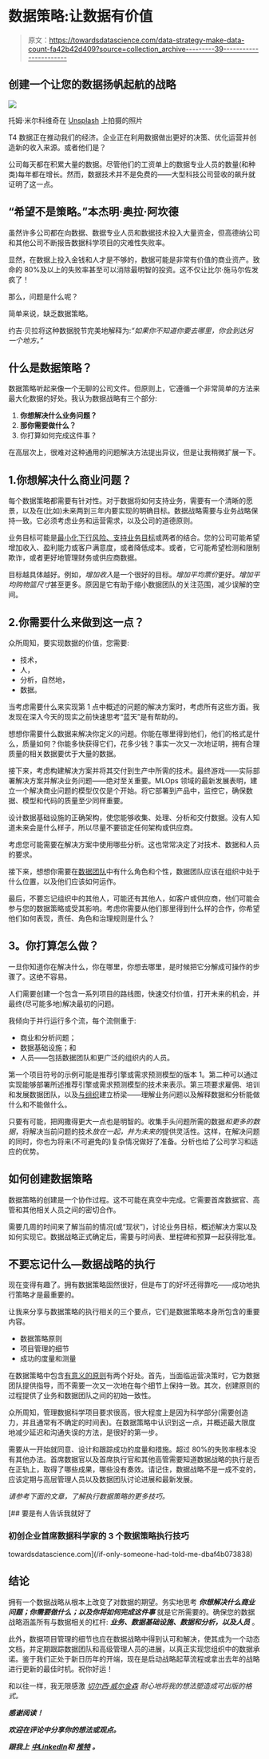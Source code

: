 # 数据策略:让数据有价值

> 原文：<https://towardsdatascience.com/data-strategy-make-data-count-fa42b42d409?source=collection_archive---------39----------------------->

## 创建一个让您的数据扬帆起航的战略

![](img/d49aed83f011903c2289d5abe5b0eaa6.png)

托姆·米尔科维奇在 [Unsplash](https://unsplash.com?utm_source=medium&utm_medium=referral) 上拍摄的照片

T4 数据正在推动我们的经济。企业正在利用数据做出更好的决策、优化运营并创造新的收入来源。或者他们是？

公司每天都在积累大量的数据。尽管他们的工资单上的数据专业人员的数量(和种类)每年都在增长。然而，数据技术并不是免费的——大型科技公司营收的飙升就证明了这一点。

## “希望不是策略。”本杰明·奥拉·阿坎德

虽然许多公司都在向数据、数据专业人员和数据技术投入大量资金，但高德纳公司和其他公司不断报告数据科学项目的灾难性失败率。

显然，在数据上投入金钱和人才是不够的，数据可能是非常有价值的商业资产。致命的 80%及以上的失败率甚至可以消除最明智的投资。这不仅让比尔·施马尔佐发疯了！

那么，问题是什么呢？

简单来说，缺乏数据策略。

约吉·贝拉将这种数据脱节完美地解释为:*“如果你不知道你要去哪里，你会到达另一个地方。”*

## 什么是数据策略？

数据策略听起来像一个无聊的公司文件。但原则上，它遵循一个非常简单的方法来最大化数据的好处。我认为数据战略有三个部分:

1.  **你想解决什么业务问题？**
2.  **那你需要做什么？**
3.  你打算如何完成这件事？

在高层次上，很难对这种通用的问题解决方法提出异议，但是让我稍微扩展一下。

## 1.你想解决什么商业问题？

每个数据策略都需要有针对性。对于数据将如何支持业务，需要有一个清晰的愿景，以及在(比如)未来两到三年内要实现的明确目标。数据战略需要与业务战略保持一致。它必须考虑业务和运营需求，以及公司的道德原则。

业务目标可能是[最小化下行风险、支持业务目标](https://hbr.org/2017/05/whats-your-data-strategy)或两者的结合。您的公司可能希望增加收入、盈利能力或客户满意度，或者降低成本。或者，它可能希望检测和限制欺诈，或者更好地管理财务或供应商数据。

目标越具体越好。例如，*增加收入*是一个很好的目标。*增加平均票价*更好。*增加平均购物篮尺寸*甚至更多。原因是它有助于缩小数据团队的关注范围，减少误解的空间。

## 2.你需要什么来做到这一点？

众所周知，要实现数据的价值，您需要:

*   技术，
*   人，
*   分析，自然地，
*   数据。

当考虑需要什么来实现第 1 点中概述的问题的解决方案时，考虑所有这些方面。我发现在深入今天的现实之前快速思考“蓝天”是有帮助的。

想想你需要什么数据来解决你定义的问题。你能在哪里得到他们，他们的格式是什么，质量如何？你能多快获得它们，花多少钱？事实一次又一次地证明，拥有合理质量的相关数据要优于大量的数据。

接下来，考虑构建解决方案并将其交付到生产中所需的技术。最终游戏——实际部署解决方案并解决业务问题——绝对至关重要。MLOps 领域的最新发展表明，建立一个解决商业问题的模型仅仅是个开始。将它部署到产品中，监控它，确保数据、模型和代码的质量至少同样重要。

设计数据基础设施的正确架构，使您能够收集、处理、分析和交付数据。没有人知道未来会是什么样子，所以尽量不要锁定任何架构或供应商。

考虑您可能需要在解决方案中使用哪些分析。这也常常决定了对技术、数据和人员的要求。

接下来，想想你需要在[数据团队](/setting-up-a-green-field-data-science-team-c39b543c1200)中有什么角色和个性，数据团队应该在组织中处于什么位置，以及他们应该如何运作。

最后，不要忘记组织中的其他人，可能还有其他人，如客户或供应商，他们可能会参与您的数据策略或受其影响。考虑你需要从他们那里得到什么样的合作，你希望他们如何表现，责任、角色和治理规则是什么？

## **3。你打算怎么做？**

一旦你知道你在解决什么，你在哪里，你想去哪里，是时候把它分解成可操作的步骤了。这绝不容易。

人们需要创建一个包含一系列项目的路线图，快速交付价值，打开未来的机会，并最终(尽可能多地)解决最初的问题。

我倾向于并行运行多个流，每个流侧重于:

*   商业和分析问题；
*   数据基础设施；和
*   人员——包括数据团队和更广泛的组织内的人员。

第一个项目符号的示例可能是推荐引擎或需求预测模型的版本 1。第二种可以通过实现能够部署所述推荐引擎或需求预测模型的技术来表示。第三项要求雇佣、培训和发展数据团队，以及[与组织](/why-is-data-science-failing-to-solve-the-right-problems-7b5b6121e3b4)建立桥梁——理解业务问题以及解释数据和分析能做什么和不能做什么。

只要有可能，把网撒得更大一点也是明智的。收集手头问题所需的数据*和更多的数据*，将解决当前问题的技术*放在一起，并为未来的*提供灵活性。这样，在解决问题的同时，你也为将来(不可避免的)复杂情况做好了准备。分析也给了公司学习和适应的优势。

## 如何创建数据策略

数据策略的创建是一个协作过程。这不可能在真空中完成。它需要首席数据官、高管和其他相关人员之间的密切合作。

需要几周的时间来了解当前的情况(或“现状”)，讨论业务目标，概述解决方案以及如何实现它。数据战略正式确定后，需要与时间表、里程碑和预算一起获得批准。

## 不要忘记什么—数据战略的执行

现在变得有趣了。拥有数据策略固然很好，但是布丁的好坏还得靠吃——成功地执行策略才是最重要的。

让我来分享与数据策略的执行相关的三个要点，它们是数据策略本身所包含的重要内容。

*   数据策略原则
*   项目管理的细节
*   成功的度量和测量

在数据策略中包含[有意义的原则](https://www.linkedin.com/pulse/explaining-data-strategy-information-principles-john-parkinson/)有两个好处。首先，当面临运营决策时，它为数据团队提供指导，而不需要一次又一次地在每个细节上保持一致。其次，创建原则的过程提供了业务和数据团队之间的初始一致性。

众所周知，管理数据科学项目要求很高，很大程度上是因为科学部分(需要创造力，并且通常有不确定的时间表)。在数据策略中认识到这一点，并概述最大限度地减少延迟和沟通失误的方法，是很好的第一步。

需要从一开始就同意、设计和跟踪成功的度量和措施。超过 80%的失败率根本没有其他办法。首席数据官以及首席执行官和其他高管需要知道数据战略的执行是否在正轨上，取得了哪些成果，哪些没有奏效。请记住，数据战略不是一成不变的，应该定期与高层管理人员以及数据团队讨论进展和最新发展。

*请参考下面的文章，了解执行数据策略的更多技巧。*

[](/if-only-someone-had-told-me-dbaf4b073838) [## 要是有人告诉我就好了

### 初创企业首席数据科学家的 3 个数据策略执行技巧

towardsdatascience.com](/if-only-someone-had-told-me-dbaf4b073838) 

## 结论

拥有一个数据战略从根本上改变了对数据的期望。务实地思考 ***你想解决什么商业问题；你需要做什么；以及你将如何完成这件事*** 就是它所需要的。确保您的数据战略涵盖所有与数据相关的杠杆: ***业务、数据基础设施、数据和分析，以及人员*** 。

此外，数据项目管理的细节也应在数据战略中得到认可和解决，使其成为一个动态文档，并定期跟踪数据团队和高级管理人员的进展，以真正实现您组织中的数据承诺。鉴于我们正处于新日历年的开端，现在是启动战略起草流程或拿出去年的战略进行更新的最佳时机。祝你好运！

和以往一样，我无限感激 [*切尔西·威尔金森*](https://medium.com/u/7780d71b510?source=post_page-----fa42b42d409--------------------------------) *耐心地将我的想法塑造成可出版的格式。*

***感谢阅读！***

***欢迎在评论中分享你的想法或观点。***

***跟我上*** [***中***](https://adamvotava.medium.com/)*[***LinkedIn***](https://www.linkedin.com/in/adamvotava/)***和*** [***推特***](https://twitter.com/_adam_votava) ***。****